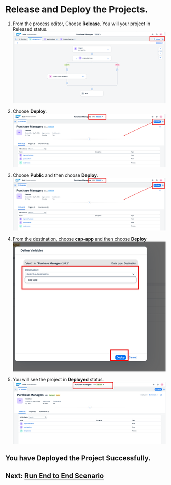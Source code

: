 # Release and Deploy the Projects.

1. From the process editor, Choose **Release**. You will your project in Released status.
![](./images/chooserelease.png)

2. Choose **Deploy**.
![](./images/choosedeploy.png)

3. Choose **Public** and then choose **Deploy**.
![](./images/choosedeploy.png)

4. From the destination, choose **cap-app** and then choose **Deploy**
![](./images/deploy.png)

5. You will see the project in **Deployed** status.
![](./images/status.png)

## You have Deployed the Project Successfully. 

## Next: [Run End to End Scenario](../deploy/README.md)
